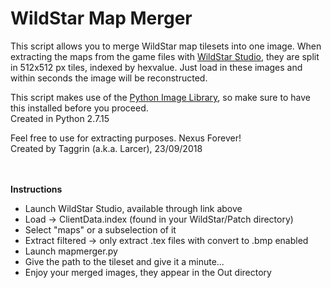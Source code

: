 # WildStar Map Merger

This script allows you to merge WildStar map tilesets into one image. When extracting the maps from the game files with [WildStar Studio](https://bitbucket.org/Celess/wildstar-studio-f2p), they are split in 512x512 px tiles, indexed by hexvalue. Just load in these images and within seconds the image will be reconstructed.

This script makes use of the [Python Image Library](https://pillow.readthedocs.io/en/5.3.x/), so make sure to have this installed before you proceed.
<br>Created in Python 2.7.15

Feel free to use for extracting purposes. Nexus Forever!
<br>Created by Taggrin (a.k.a. Larcer), 23/09/2018
<br><br><br>

**Instructions**
* Launch WildStar Studio, available through link above
* Load -> ClientData.index (found in your WildStar/Patch directory)
* Select "maps" or a subselection of it
* Extract filtered -> only extract .tex files with convert to .bmp enabled
* Launch mapmerger.py
* Give the path to the tileset and give it a minute...
* Enjoy your merged images, they appear in the Out directory
